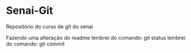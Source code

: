 # Senai-Git
                   

 Repositório do curso de git do senai

 Fazendo uma alteração do readme
 lembrei do comando: git status 
 lembrei do comando: git commit        
         
 

